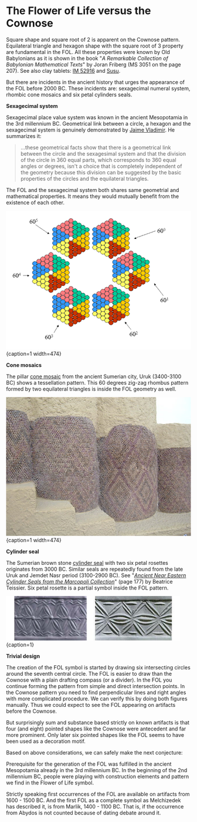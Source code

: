 # The Flower of Life versus the Cownose

Square shape and square root of 2 is apparent on the Cownose pattern. Equilateral triangle and hexagon shape with the square root of 3 property are fundamental in the FOL. All these properties were known by Old Babylonians as it is shown in the book "*A Remarkable Collection of Babylonian Mathematical Texts*" by Joran Friberg (MS 3051 on the page 207). See also clay tablets: [IM 52916](http://math.berkeley.edu/~lpachter/128a/Babylonian_sqrt2.pdf) and [Susu]( http://www.new1.dli.ernet.in/data1/upload/insa/INSA_2/20005a5d_1.pdf).

But there are incidents in the ancient history that urges the appearance of the FOL before 2000 BC. These incidents are: sexagecimal numeral system, rhombic cone mosaics and six petal cylinders seals.

**Sexagecimal system**

Sexagecimal place value system was known in the ancient Mesopotamia in the 3rd millennium BC. Geometrical link between a circle, a hexagon and the sexagecimal system is genuinely demonstrated by [Jaime Vladimir](http://halshs.archives-ouvertes.fr/docs/00/03/44/42/DOC/geometrical_link_circle_sexagesimal_system.doc). He summarizes it:

> ...these geometrical facts show that there is a geometrical link between the circle and the sexagesimal system and that the division of the circle in 360 equal parts, which corresponds to 360 equal angles or degrees, isn't a choice that is completely independent of the geometry because this division can be suggested by the basic properties of the circles and the equilateral triangles.

The FOL and the sexagecimal system both shares same geometrial and mathematical properties. It means they would mutually benefit from the existence of each other.

![Abacus or calculation table in base 60 © Jaime Vladimir](./media/abacus-table.png){caption=1 width=474}

**Cone mosaics**

The pillar [cone mosaic](http://en.wikipedia.org/wiki/Uruk#mediaviewer/File:Pergamonmuseum_Inanna_01.jpg) from the ancient Sumerian city, Uruk (3400-3100 BC) shows a tessellation pattern. This 60 degrees zig-zag rhombus pattern formed by two equilateral triangles is inside the FOL geometry as well.

![Cone mosaic on a Uruk facade © BrokenSphere / Wikimedia Commons](./media/StoneConeMosaics.jpg){caption=1 width=474}

**Cylinder seal**

The Sumerian brown stone [cylinder seal](http://www.christies.com/lotfinder/lot/a-sumerian-brown-stone-cylinder-seal-early-2067180-details.aspx?intObjectID=2067180) with two six petal rosettes originates from 3000 BC. Similar seals are repeatedly found from the late Uruk and Jemdet Nasr period (3100-2900 BC). See "*[Ancient Near Eastern Cylinder Seals from the Marcopoli Collection](http://www.ucpress.edu/op.php?isbn=9780520049277)*" (page 177) by Beatrice Teissier. Six petal rosette is a partial symbol inside the FOL pattern.

![Cylinder seals © christies.com (left), Marcopoli Collections (right)](./media/cylinder-seals.png){caption=1}

**Trivial design**

The creation of the FOL symbol is started by drawing six intersecting circles around the seventh central circle. The FOL is easier to draw than the Cownose with a plain drafting compass (or a divider). In the FOL you continue forming the pattern from simple and direct intersection points. In the Cownose pattern you need to find perpendicular lines and right angles with more complicated procedure. We can verify this by doing both figures manually. Thus we could expect to see the FOL appearing on artifacts before the Cownose.

But surprisingly sum and substance based strictly on known artifacts is that four (and eight) pointed shapes like the Cownose were antecedent and far more prominent. Only later six pointed shapes like the FOL seems to have been used as a decoration motif.

Based on above considerations, we can safely make the next conjecture:

<!-- note -->

Prerequisite for the generation of the FOL was fulfilled in the ancient Mesopotamia already in the 3rd millennium BC. In the beginning of the 2nd millennium BC, people were playing with construction elements and pattern we find in the Flower of Life symbol.

<!-- endnote -->

Strictly speaking first occurrences of the FOL are available on artifacts from 1600 - 1500 BC. And the first FOL as a complete symbol as Melchizedek has described it, is from Marlik, 1400 - 1100 BC. That is, if the occurrence from Abydos is not counted because of dating debate around it.
